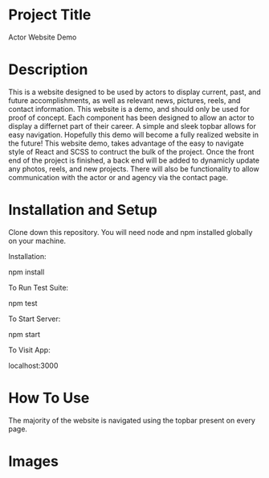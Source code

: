 # Project Title
Actor Website Demo

# Description
This is a website designed to be used by actors to display current, past, and future accomplishments, as well as relevant news, pictures, reels, and contact information. This website is a demo, and should only be used for proof of concept. Each component has been designed to allow an actor to display a differnet part of their career. A simple and sleek topbar allows for easy navigation. Hopefully this demo will become a fully realized website in the future!
This website demo, takes advantage of the easy to navigate style of React and SCSS to contruct the bulk of the project. Once the front end of the project is finished, a back end will be added to dynamicly update any photos, reels, and new projects. There will also be functionality to allow communication with the actor or and agency via the contact page.

# Installation and Setup
Clone down this repository. You will need node and npm installed globally on your machine.

Installation:

npm install

To Run Test Suite:

npm test

To Start Server:

npm start

To Visit App:

localhost:3000

# How To Use
The majority of the website is navigated using the topbar present on every page. 

# Images
